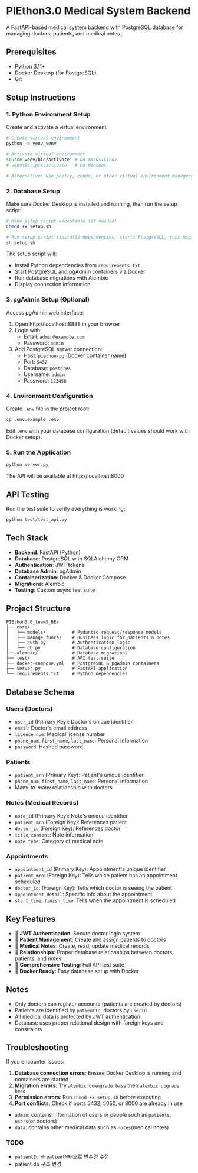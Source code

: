 # PIEthon3.0 Medical System Backend

A FastAPI-based medical system backend with PostgreSQL database for managing doctors, patients, and medical notes.

## Prerequisites

- Python 3.11+
- Docker Desktop (for PostgreSQL)
- Git

## Setup Instructions

### 1. Python Environment Setup

Create and activate a virtual environment:

```bash
# Create virtual environment
python -m venv venv

# Activate virtual environment
source venv/bin/activate  # On macOS/Linux
# venv\Scripts\activate   # On Windows

# Alternative: Use poetry, conda, or other virtual environment managers
```

### 2. Database Setup

Make sure Docker Desktop is installed and running, then run the setup script:

```bash
# Make setup script executable (if needed)
chmod +x setup.sh

# Run setup script (installs dependencies, starts PostgreSQL, runs migrations)
sh setup.sh
```

The setup script will:

- Install Python dependencies from `requirements.txt`
- Start PostgreSQL and pgAdmin containers via Docker
- Run database migrations with Alembic
- Display connection information

### 3. pgAdmin Setup (Optional)

Access pgAdmin web interface:

1. Open http://localhost:8888 in your browser
2. Login with:
   - Email: `admin@example.com`
   - Password: `admin`
3. Add PostgreSQL server connection:
   - Host: `piethon-pg` (Docker container name)
   - Port: `5432`
   - Database: `postgres`
   - Username: `admin`
   - Password: `123456`

### 4. Environment Configuration

Create `.env` file in the project root:

```bash
cp .env.example .env
```

Edit `.env` with your database configuration (default values should work with Docker setup).

### 5. Run the Application

```bash
python server.py
```

The API will be available at http://localhost:8000

## API Testing

Run the test suite to verify everything is working:

```bash
python test/test_api.py
```

## Tech Stack

- **Backend**: FastAPI (Python)
- **Database**: PostgreSQL with SQLAlchemy ORM
- **Authentication**: JWT tokens
- **Database Admin**: pgAdmin
- **Containerization**: Docker & Docker Compose
- **Migrations**: Alembic
- **Testing**: Custom async test suite

## Project Structure

```
PIEthon3.0_team5_BE/
├── core/
│   ├── models/          # Pydantic request/response models
│   ├── manage_funcs/    # Business logic for patients & notes
│   ├── auth.py          # Authentication logic
│   └── db.py            # Database configuration
├── alembic/             # Database migrations
├── test/                # API test suite
├── docker-compose.yml   # PostgreSQL & pgAdmin containers
├── server.py            # FastAPI application
└── requirements.txt     # Python dependencies
```

## Database Schema

### Users (Doctors)

- `user_id` (Primary Key): Doctor's unique identifier
- `email`: Doctor's email address
- `licence_num`: Medical license number
- `phone_num`, `first_name`, `last_name`: Personal information
- `password`: Hashed password

### Patients

- `patient_mrn` (Primary Key): Patient's unique identifier
- `phone_num`, `first_name`, `last_name`: Personal information
- Many-to-many relationship with doctors

### Notes (Medical Records)

- `note_id` (Primary Key): Note's unique identifier
- `patient_mrn` (Foreign Key): References patient
- `doctor_id` (Foreign Key): References doctor
- `title`, `content`: Note information
- `note_type`: Category of medical note

### Appointments

- `appointment_id` (Primary Key): Appointment's unique identifier
- `patient_mrn`: (Foreign Key): Tells which patient has an appointment scheduled
- `doctor_id`: (Foreign Key): Tells which doctor is seeing the patient
- `appointment_detail`: Specific info about the appointment
- `start_time`, `finish_time`: Tells when the appointment is scheduled

## Key Features

- 🔐 **JWT Authentication**: Secure doctor login system
- 👥 **Patient Management**: Create and assign patients to doctors
- 📝 **Medical Notes**: Create, read, update medical records
- 🔗 **Relationships**: Proper database relationships between doctors, patients, and notes
- 🧪 **Comprehensive Testing**: Full API test suite
- 🐳 **Docker Ready**: Easy database setup with Docker

## Notes

- Only doctors can register accounts (patients are created by doctors)
- Patients are identified by `patientId`, doctors by `userId`
- All medical data is protected by JWT authentication
- Database uses proper relational design with foreign keys and constraints

## Troubleshooting

If you encounter issues:

1. **Database connection errors**: Ensure Docker Desktop is running and containers are started
2. **Migration errors**: Try `alembic downgrade base` then `alembic upgrade head`
3. **Permission errors**: Run `chmod +x setup.sh` before executing
4. **Port conflicts**: Check if ports 5432, 5050, or 8000 are already in use

- `admin`: contains information of users or people such as `patients`, `users`(or doctors)
- `data`: contains other medical data such as `notes`(medical notes)

### TODO

- `patientId` -> `patientMRN`으로 변수명 수정
- patient db 구조 변경
